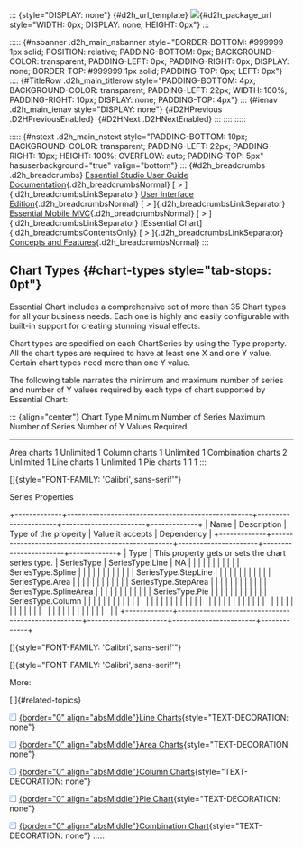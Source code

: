 ::: {style="DISPLAY: none"}
[](ms-xhelp:///?Id=d2h_url_template){#d2h_url_template} ![](!package_url!){#d2h_package_url style="WIDTH: 0px; DISPLAY: none; HEIGHT: 0px"}
:::

::::: {#nsbanner .d2h_main_nsbanner style="BORDER-BOTTOM: #999999 1px solid; POSITION: relative; PADDING-BOTTOM: 0px; BACKGROUND-COLOR: transparent; PADDING-LEFT: 0px; PADDING-RIGHT: 0px; DISPLAY: none; BORDER-TOP: #999999 1px solid; PADDING-TOP: 0px; LEFT: 0px"}
:::: {#TitleRow .d2h_main_titlerow style="PADDING-BOTTOM: 4px; BACKGROUND-COLOR: transparent; PADDING-LEFT: 22px; WIDTH: 100%; PADDING-RIGHT: 10px; DISPLAY: none; PADDING-TOP: 4px"}
::: {#ienav .d2h_main_ienav style="DISPLAY: none"}
[](ms-xhelp:///?Id=3ad70cf2-cd29-4b18-a1b2-a2e64b23e565){#D2HPrevious .D2HPreviousEnabled}  [](ms-xhelp:///?Id=2cfe8712-b6fb-4893-ba87-b1221572db63){#D2HNext .D2HNextEnabled}
:::
::::
:::::

::::: {#nstext .d2h_main_nstext style="PADDING-BOTTOM: 10px; BACKGROUND-COLOR: transparent; PADDING-LEFT: 22px; PADDING-RIGHT: 10px; HEIGHT: 100%; OVERFLOW: auto; PADDING-TOP: 5px" hasuserbackground="true" valign="bottom"}
::: {#d2h_breadcrumbs .d2h_breadcrumbs}
[Essential Studio User Guide Documentation](ms-xhelp:///?Id=12457748-09e3-4d74-a240-8e049cedf030){.d2h_breadcrumbsNormal} [ \> ]{.d2h_breadcrumbsLinkSeparator} [User Interface Edition](ms-xhelp:///?Id=c29296b7-531c-413b-a0ec-488ca1f7f669){.d2h_breadcrumbsNormal} [ \> ]{.d2h_breadcrumbsLinkSeparator} [Essential Mobile MVC](ms-xhelp:///?Id=74df42e3-5434-4590-9be6-3ae2f911cbbc){.d2h_breadcrumbsNormal} [ \> ]{.d2h_breadcrumbsLinkSeparator} [Essential Chart]{.d2h_breadcrumbsContentsOnly} [ \> ]{.d2h_breadcrumbsLinkSeparator} [Concepts and Features](ms-xhelp:///?Id=3ad70cf2-cd29-4b18-a1b2-a2e64b23e565){.d2h_breadcrumbsNormal}
:::

## Chart Types {#chart-types style="tab-stops: 0pt"}

Essential Chart includes a comprehensive set of more than 35 Chart types for all your business needs. Each one is highly and easily configurable with built-in support for creating stunning visual effects.

Chart types are specified on each ChartSeries by using the Type property. All the chart types are required to have at least one X and one Y value. Certain chart types need more than one Y value.

The following table narrates the minimum and maximum number of series and number of Y values required by each type of chart supported by Essential Chart:

::: {align="center"}
  Chart Type           Minimum Number of Series   Maximum Number of Series   Number of Y Values Required
  -------------------- -------------------------- -------------------------- -----------------------------
  Area charts          1                          Unlimited                  1
  Column charts        1                          Unlimited                  1
  Combination charts   2                          Unlimited                  1
  Line charts          1                          Unlimited                  1
  Pie charts           1                          1                          1
:::

[]{style="FONT-FAMILY: 'Calibri','sans-serif'"} 

Series Properties

+-------------+---------------------------------------------------+----------------------+-----------------------+-------------+
| Name        | Description                                       | Type of the property | Value it accepts      | Dependency  |
+-------------+---------------------------------------------------+----------------------+-----------------------+-------------+
| Type        | This property gets or sets the chart series type. | SeriesType           | SeriesType.Line       | NA          |
|             |                                                   |                      |                       |             |
|             |                                                   |                      | SeriesType.Spline     |             |
|             |                                                   |                      |                       |             |
|             |                                                   |                      | SeriesType.StepLine   |             |
|             |                                                   |                      |                       |             |
|             |                                                   |                      | SeriesType.Area       |             |
|             |                                                   |                      |                       |             |
|             |                                                   |                      | SeriesType.StepArea   |             |
|             |                                                   |                      |                       |             |
|             |                                                   |                      | SeriesType.SplineArea |             |
|             |                                                   |                      |                       |             |
|             |                                                   |                      | SeriesType.Pie        |             |
|             |                                                   |                      |                       |             |
|             |                                                   |                      | SeriesType.Column     |             |
|             |                                                   |                      |                       |             |
|             |                                                   |                      |                       |             |
|             |                                                   |                      |                       |             |
|             |                                                   |                      |                       |             |
|             |                                                   |                      |                       |             |
|             |                                                   |                      |                       |             |
|             |                                                   |                      |                       |             |
|             |                                                   |                      |                       |             |
|             |                                                   |                      |                       |             |
|             |                                                   |                      |                       |             |
+-------------+---------------------------------------------------+----------------------+-----------------------+-------------+

[]{style="FONT-FAMILY: 'Calibri','sans-serif'"} 

[]{style="FONT-FAMILY: 'Calibri','sans-serif'"} 

More:

[ ]{#related-topics}

[![](button.gif){border="0" align="absMiddle"}Line Charts](ms-xhelp:///?Id=2cfe8712-b6fb-4893-ba87-b1221572db63){style="TEXT-DECORATION: none"}

[![](button.gif){border="0" align="absMiddle"}Area Charts](ms-xhelp:///?Id=420ff27e-7101-40cd-b9aa-2e6d8764ea5f){style="TEXT-DECORATION: none"}

[![](button.gif){border="0" align="absMiddle"}Column Charts](ms-xhelp:///?Id=d9510675-ba73-4888-ac64-2eac71c2f4ce){style="TEXT-DECORATION: none"}

[![](button.gif){border="0" align="absMiddle"}Pie Chart](ms-xhelp:///?Id=00eb86b9-597f-4245-aec9-cda7688e3058){style="TEXT-DECORATION: none"}

[![](button.gif){border="0" align="absMiddle"}Combination Chart](ms-xhelp:///?Id=f1e8b398-a06f-4f86-bd77-bdae5b5fd2a3){style="TEXT-DECORATION: none"}
:::::
